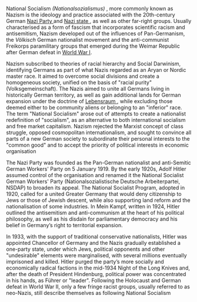 <html lang=”eng”>
<head>
<title> Nazism </title> 
</head>
<body>
<p> National Socialism <i lang=”de”> (Nationalsozialismus) </i>, more commonly known as Nazism is the ideology and practice associated with the 20th-century German <a href=”https://en.wikipedia.org/wiki/Nazi_Party”>Nazi Party </a> and <a href="//en.wikipedia.org/wiki/Nazi_Party"> Nazi state </a>, as well as other far-right groups. Usually characterised as a form of fascism that incorporates scientific racism and antisemitism, Nazism developed out of the influences of Pan-Germanism, the <i lang=”de”>Völkisch </i> German nationalist movement and the anti-communist Freikorps paramilitary groups that emerged during the Weimar Republic after German defeat in <a href=”//en.wikipedia.org/wiki/World_War_I> World War I</a>.
<p> Nazism subscribed to theories of racial hierarchy and Social Darwinism, identifying Germans as part of what Nazis regarded as an Aryan or Nordic master race. It aimed to overcome social divisions and create a homogeneous society, unified on the basis of "racial purity" (Volksgemeinschaft). The Nazis aimed to unite all Germans living in historically German territory, as well as gain additional lands for German expansion under the doctrine of <a href="https://en.wikipedia.org/wiki/Lebensraum"> Lebensraum </a>, while excluding those deemed either to be community aliens or belonging to an "inferior" race. The term "National Socialism" arose out of attempts to create a nationalist redefinition of "socialism", as an alternative to both international socialism and free market capitalism. Nazism rejected the Marxist concept of class struggle, opposed cosmopolitan internationalism, and sought to convince all parts of a new German society to subordinate their personal interests to the "common good" and to accept the priority of political interests in economic organisation </p>
<p>The Nazi Party was founded as the Pan-German nationalist and anti-Semitic German Workers' Party on 5 January 1919. By the early 1920s, Adolf Hitler assumed control of the organisation and renamed it the National Socialist German Workers' Party (Nationalsozialistische Deutsche Arbeiterpartei, NSDAP) to broaden its appeal. The National Socialist Program, adopted in 1920, called for a united Greater Germany that would deny citizenship to Jews or those of Jewish descent, while also supporting land reform and the nationalisation of some industries. In Mein Kampf, written in 1924, Hitler outlined the antisemitism and anti-communism at the heart of his political philosophy, as well as his disdain for parliamentary democracy and his belief in Germany’s right to territorial expansion. </p>
<p>In 1933, with the support of traditional conservative nationalists, Hitler was appointed Chancellor of Germany and the Nazis gradually established a one-party state, under which Jews, political opponents and other "undesirable" elements were marginalised, with several millions eventually imprisoned and killed. Hitler purged the party’s more socially and economically radical factions in the mid-1934 Night of the Long Knives and, after the death of President Hindenburg, political power was concentrated in his hands, as Führer or "leader". Following the Holocaust and German defeat in World War II, only a few fringe racist groups, usually referred to as neo-Nazis, still describe themselves as following National Socialism </p>
</body>
</html>
